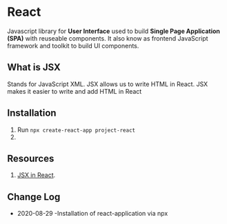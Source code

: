 # React

Javascript library for **User Interface** used to build **Single Page Application (SPA)** with reuseable components.
It also know as frontend JavaScript framework and toolkit to build UI components.

## What is JSX

Stands for JavaScript XML. JSX allows us to write HTML in React. JSX makes it easier to write and add HTML in React

## Installation

  1. Run `npx create-react-app project-react`
  2.

## Resources

  1. [JSX in React](https://www.w3schools.com/react/react_jsx.asp).

## Change Log

- 2020-08-29
  -Installation of react-application via npx